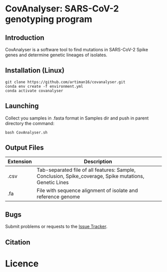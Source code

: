 ﻿# CovAnalyser: SARS-CoV-2 genotyping program

## Introduction

CovAnalyser is a software tool to find mutations in SARS-CoV-2 Spike genes and determine genetic lineages of isolates.

## Installation (Linux)
```
git clone https://github.com/artiman16/covanalyser.git
conda env create -f environment.yml
conda activate covanalyser
```
## Launching
Collect you samples in .fasta format in Samples dir and push in parent directory the command:
```
bash CovAnalyser.sh
```

## Output Files

| Extension | Description |
| --------- | ----------- |
| .csv | Tab-separated file of all features: Sample, Conclusion, Spike_coverage, Spike mutations, Genetic Lines |
| .fa | File with sequence alignment of isolate and reference genome |

## Bugs

Submit problems or requests to the [Issue Tracker](https://github.com/artiman16/covanalyser/issues).

## Citation

# Licence